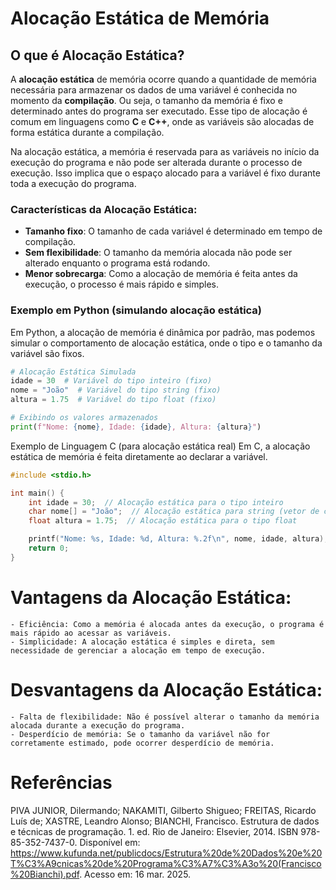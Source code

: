 # Alocação Estática de Memória

## O que é Alocação Estática?

A **alocação estática** de memória ocorre quando a quantidade de memória necessária para armazenar os dados de uma variável é conhecida no momento da **compilação**. Ou seja, o tamanho da memória é fixo e determinado antes do programa ser executado. Esse tipo de alocação é comum em linguagens como **C** e **C++**, onde as variáveis são alocadas de forma estática durante a compilação.

Na alocação estática, a memória é reservada para as variáveis no início da execução do programa e não pode ser alterada durante o processo de execução. Isso implica que o espaço alocado para a variável é fixo durante toda a execução do programa.

### Características da Alocação Estática:
- **Tamanho fixo**: O tamanho de cada variável é determinado em tempo de compilação.
- **Sem flexibilidade**: O tamanho da memória alocada não pode ser alterado enquanto o programa está rodando.
- **Menor sobrecarga**: Como a alocação de memória é feita antes da execução, o processo é mais rápido e simples.

### Exemplo em Python (simulando alocação estática)

Em Python, a alocação de memória é dinâmica por padrão, mas podemos simular o comportamento de alocação estática, onde o tipo e o tamanho da variável são fixos.

```python
# Alocação Estática Simulada
idade = 30  # Variável do tipo inteiro (fixo)
nome = "João"  # Variável do tipo string (fixo)
altura = 1.75  # Variável do tipo float (fixo)

# Exibindo os valores armazenados
print(f"Nome: {nome}, Idade: {idade}, Altura: {altura}")
```

Exemplo de Linguagem C (para alocação estática real)
Em C, a alocação estática de memória é feita diretamente ao declarar a variável.

```c
#include <stdio.h>

int main() {
    int idade = 30;  // Alocação estática para o tipo inteiro
    char nome[] = "João";  // Alocação estática para string (vetor de caracteres)
    float altura = 1.75;  // Alocação estática para o tipo float

    printf("Nome: %s, Idade: %d, Altura: %.2f\n", nome, idade, altura);
    return 0;
}
```

# Vantagens da Alocação Estática:
    - Eficiência: Como a memória é alocada antes da execução, o programa é mais rápido ao acessar as variáveis.
    - Simplicidade: A alocação estática é simples e direta, sem necessidade de gerenciar a alocação em tempo de execução.

# Desvantagens da Alocação Estática:
    - Falta de flexibilidade: Não é possível alterar o tamanho da memória alocada durante a execução do programa.
    - Desperdício de memória: Se o tamanho da variável não for corretamente estimado, pode ocorrer desperdício de memória.

# Referências
PIVA JUNIOR, Dilermando; NAKAMITI, Gilberto Shigueo; FREITAS, Ricardo Luís de; XASTRE, Leandro Alonso; BIANCHI, Francisco. Estrutura de dados e técnicas de programação. 1. ed. Rio de Janeiro: Elsevier, 2014. ISBN 978-85-352-7437-0. Disponível em: https://www.kufunda.net/publicdocs/Estrutura%20de%20Dados%20e%20T%C3%A9cnicas%20de%20Programa%C3%A7%C3%A3o%20(Francisco%20Bianchi).pdf. Acesso em: 16 mar. 2025.